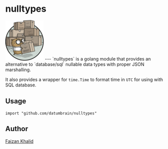 # nulltypes

<img src="https://github.com/ashleymcnamara/gophers/raw/master/MovingGopher.png" width="120">
---
`nulltypes` is a golang module that provides an alternative to `database/sql` nullable data types with proper JSON marshalling.

It also provides a wrapper for `time.Time` to format time in `UTC` for using with SQL database.

## Usage

```
import "github.com/datumbrain/nulltypes"
```

## Author

[Faizan Khalid](https://github.com/iamfaizankhalid)
